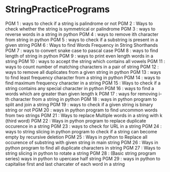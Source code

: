 # StringPracticePrograms

PGM 1 : ways to check if a string is palindrome or not
PGM 2 : Ways to check whether the string is symmetrical or palindrome
PGM 3 : ways to reverse words in a string in python
PGM 4 : ways to remove ith character from string in python
PGM 5 : ways to check if a substring is present in a given string
PGM 6 : Ways to find Words Frequency in String Shorthands
PGM 7 : ways to convert snake case to pascal case
PGM 8 :  ways to find length of string in python
PGM 9 : ways to print even length words in a string
PGM 10 : ways to accept the string which contains all vowels
PGM 11 : ways to count number of matching characters in a pair of string
PGM 12 : ways to remove all duplicates from a given string in python
PGM 13 : ways to find least frequency character from a string in python
PGM 14 : ways to find maximum frequency character in a string
PGM 15 : Ways to check if a string contains any special character in python
PGM 16 : ways to find a words which are greater than given length k
PGM 17 : ways for removing i-th character from a string in python
PGM 18 : ways in python program to split and join a string
PGM 19 : ways to check if a given string is binary string or not
PGM 20 : ways in python program to find uncommon words from two strings
PGM 21 : Ways to replace Multiple  words in a string with k (third word)
PGM 22 : Ways in python program to replace duplicate occurence in a string
PGM 23 : ways to check for URL in a string
PGM 24 : ways to string slicing in python program to check if a string can become empty by recursive deletion
PGM 25 : Ways in python to Replace all occurence of substring with given string in main string
PGM 26 : Ways in python program to find all duplicate characters in string
PGM 27 : Ways to string slicing in python to rotate a string
PGM 28 : (Basic string program series) ways in python to upercase half string
PGM 29 : ways in python to capitalise first and last charcater of each word in a string
